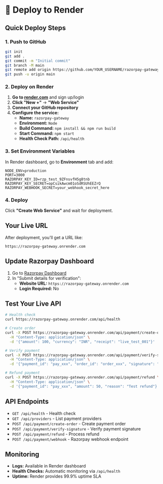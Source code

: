 # 🚀 Deploy to Render

## Quick Deploy Steps

### 1. Push to GitHub
```bash
git init
git add .
git commit -m "Initial commit"
git branch -M main
git remote add origin https://github.com/YOUR_USERNAME/razorpay-gateway.git
git push -u origin main
```

### 2. Deploy on Render

1. **Go to [render.com](https://render.com)** and sign up/login
2. **Click "New +"** → **"Web Service"**
3. **Connect your GitHub repository**
4. **Configure the service:**
   - **Name:** `razorpay-gateway`
   - **Environment:** `Node`
   - **Build Command:** `npm install && npm run build`
   - **Start Command:** `npm start`
   - **Health Check Path:** `/api/health`

### 3. Set Environment Variables

In Render dashboard, go to **Environment** tab and add:

```env
NODE_ENV=production
PORT=3000
RAZORPAY_KEY_ID=rzp_test_9ZFnsvfH5g8tnb
RAZORPAY_KEY_SECRET=opCsikAwcm01oSdRSUhEEZrQ
RAZORPAY_WEBHOOK_SECRET=your_webhook_secret_here
```

### 4. Deploy

Click **"Create Web Service"** and wait for deployment.

## Your Live URL

After deployment, you'll get a URL like:
```
https://razorpay-gateway.onrender.com
```

## Update Razorpay Dashboard

1. Go to [Razorpay Dashboard](https://dashboard.razorpay.com)
2. In "Submit details for verification":
   - **Website URL:** `https://razorpay-gateway.onrender.com`
   - **Login Required:** No

## Test Your Live API

```bash
# Health check
curl https://razorpay-gateway.onrender.com/api/health

# Create order
curl -X POST https://razorpay-gateway.onrender.com/api/payment/create-order \
  -H "Content-Type: application/json" \
  -d '{"amount": 100, "currency": "INR", "receipt": "live_test_001"}'

# Verify payment
curl -X POST https://razorpay-gateway.onrender.com/api/payment/verify-signature \
  -H "Content-Type: application/json" \
  -d '{"payment_id": "pay_xxx", "order_id": "order_xxx", "signature": "xxx"}'

# Refund payment
curl -X POST https://razorpay-gateway.onrender.com/api/payment/refund \
  -H "Content-Type: application/json" \
  -d '{"payment_id": "pay_xxx", "amount": 50, "reason": "Test refund"}'
```

## API Endpoints

- `GET /api/health` - Health check
- `GET /api/providers` - List payment providers
- `POST /api/payment/create-order` - Create payment order
- `POST /api/payment/verify-signature` - Verify payment signature
- `POST /api/payment/refund` - Process refund
- `POST /api/payment/webhook` - Razorpay webhook endpoint

## Monitoring

- **Logs:** Available in Render dashboard
- **Health Checks:** Automatic monitoring via `/api/health`
- **Uptime:** Render provides 99.9% uptime SLA 